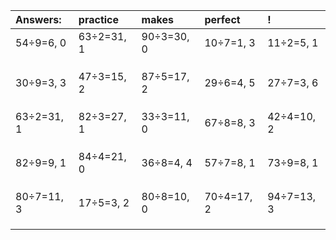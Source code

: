 | Answers: | practice | makes | perfect | ! |
| :--- | :--- | :--- | :--- | :--- |
| 54÷9=6, 0 | 63÷2=31, 1 | 90÷3=30, 0 | 10÷7=1, 3 | 11÷2=5, 1 | 
|   |   |   |   |   | 
|   |   |   |   |   | 
|   |   |   |   |   | 
| 30÷9=3, 3 | 47÷3=15, 2 | 87÷5=17, 2 | 29÷6=4, 5 | 27÷7=3, 6 | 
|   |   |   |   |   | 
|   |   |   |   |   | 
|   |   |   |   |   | 
| 63÷2=31, 1 | 82÷3=27, 1 | 33÷3=11, 0 | 67÷8=8, 3 | 42÷4=10, 2 | 
|   |   |   |   |   | 
|   |   |   |   |   | 
|   |   |   |   |   | 
| 82÷9=9, 1 | 84÷4=21, 0 | 36÷8=4, 4 | 57÷7=8, 1 | 73÷9=8, 1 | 
|   |   |   |   |   | 
|   |   |   |   |   | 
|   |   |   |   |   | 
| 80÷7=11, 3 | 17÷5=3, 2 | 80÷8=10, 0 | 70÷4=17, 2 | 94÷7=13, 3 | 
|   |   |   |   |   | 
|   |   |   |   |   | 
|   |   |   |   |   | 
